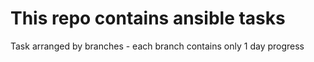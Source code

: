 # This repo contains ansible tasks
Task arranged by branches - each branch contains only 1 day progress